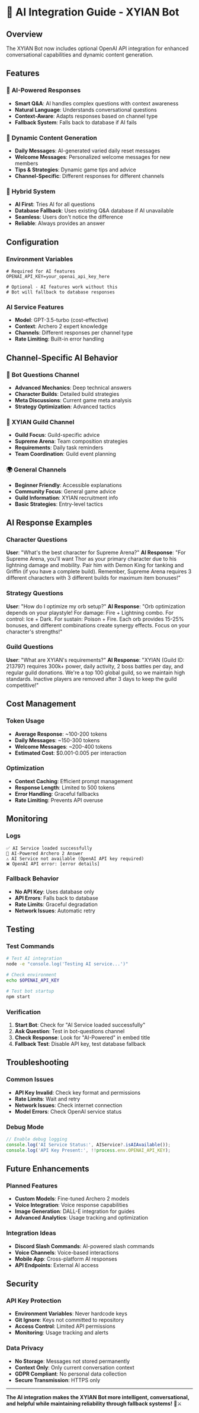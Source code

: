 # 🤖 AI Integration Guide - XYIAN Bot

## Overview

The XYIAN Bot now includes optional OpenAI API integration for enhanced conversational capabilities and dynamic content generation.

## Features

### 🧠 **AI-Powered Responses**
- **Smart Q&A**: AI handles complex questions with context awareness
- **Natural Language**: Understands conversational questions
- **Context-Aware**: Adapts responses based on channel type
- **Fallback System**: Falls back to database if AI fails

### 📝 **Dynamic Content Generation**
- **Daily Messages**: AI-generated varied daily reset messages
- **Welcome Messages**: Personalized welcome messages for new members
- **Tips & Strategies**: Dynamic game tips and advice
- **Channel-Specific**: Different responses for different channels

### 🔄 **Hybrid System**
- **AI First**: Tries AI for all questions
- **Database Fallback**: Uses existing Q&A database if AI unavailable
- **Seamless**: Users don't notice the difference
- **Reliable**: Always provides an answer

## Configuration

### Environment Variables
```env
# Required for AI features
OPENAI_API_KEY=your_openai_api_key_here

# Optional - AI features work without this
# Bot will fallback to database responses
```

### AI Service Features
- **Model**: GPT-3.5-turbo (cost-effective)
- **Context**: Archero 2 expert knowledge
- **Channels**: Different responses per channel type
- **Rate Limiting**: Built-in error handling

## Channel-Specific AI Behavior

### 🤖 **Bot Questions Channel**
- **Advanced Mechanics**: Deep technical answers
- **Character Builds**: Detailed build strategies
- **Meta Discussions**: Current game meta analysis
- **Strategy Optimization**: Advanced tactics

### 🏰 **XYIAN Guild Channel**
- **Guild Focus**: Guild-specific advice
- **Supreme Arena**: Team composition strategies
- **Requirements**: Daily task reminders
- **Team Coordination**: Guild event planning

### 🌍 **General Channels**
- **Beginner Friendly**: Accessible explanations
- **Community Focus**: General game advice
- **Guild Information**: XYIAN recruitment info
- **Basic Strategies**: Entry-level tactics

## AI Response Examples

### Character Questions
**User**: "What's the best character for Supreme Arena?"
**AI Response**: "For Supreme Arena, you'll want Thor as your primary character due to his lightning damage and mobility. Pair him with Demon King for tanking and Griffin (if you have a complete build). Remember, Supreme Arena requires 3 different characters with 3 different builds for maximum item bonuses!"

### Strategy Questions
**User**: "How do I optimize my orb setup?"
**AI Response**: "Orb optimization depends on your playstyle! For damage: Fire + Lightning combo. For control: Ice + Dark. For sustain: Poison + Fire. Each orb provides 15-25% bonuses, and different combinations create synergy effects. Focus on your character's strengths!"

### Guild Questions
**User**: "What are XYIAN's requirements?"
**AI Response**: "XYIAN (Guild ID: 213797) requires 300k+ power, daily activity, 2 boss battles per day, and regular guild donations. We're a top 100 global guild, so we maintain high standards. Inactive players are removed after 3 days to keep the guild competitive!"

## Cost Management

### Token Usage
- **Average Response**: ~100-200 tokens
- **Daily Messages**: ~150-300 tokens
- **Welcome Messages**: ~200-400 tokens
- **Estimated Cost**: $0.001-0.005 per interaction

### Optimization
- **Context Caching**: Efficient prompt management
- **Response Length**: Limited to 500 tokens
- **Error Handling**: Graceful fallbacks
- **Rate Limiting**: Prevents API overuse

## Monitoring

### Logs
```
✅ AI Service loaded successfully
🤖 AI-Powered Archero 2 Answer
⚠️ AI Service not available (OpenAI API key required)
❌ OpenAI API error: [error details]
```

### Fallback Behavior
- **No API Key**: Uses database only
- **API Errors**: Falls back to database
- **Rate Limits**: Graceful degradation
- **Network Issues**: Automatic retry

## Testing

### Test Commands
```bash
# Test AI integration
node -e "console.log('Testing AI service...')"

# Check environment
echo $OPENAI_API_KEY

# Test bot startup
npm start
```

### Verification
1. **Start Bot**: Check for "AI Service loaded successfully"
2. **Ask Question**: Test in bot-questions channel
3. **Check Response**: Look for "AI-Powered" in embed title
4. **Fallback Test**: Disable API key, test database fallback

## Troubleshooting

### Common Issues
- **API Key Invalid**: Check key format and permissions
- **Rate Limits**: Wait and retry
- **Network Issues**: Check internet connection
- **Model Errors**: Check OpenAI service status

### Debug Mode
```javascript
// Enable debug logging
console.log('AI Service Status:', AIService?.isAIAvailable());
console.log('API Key Present:', !!process.env.OPENAI_API_KEY);
```

## Future Enhancements

### Planned Features
- **Custom Models**: Fine-tuned Archero 2 models
- **Voice Integration**: Voice response capabilities
- **Image Generation**: DALL-E integration for guides
- **Advanced Analytics**: Usage tracking and optimization

### Integration Ideas
- **Discord Slash Commands**: AI-powered slash commands
- **Voice Channels**: Voice-based interactions
- **Mobile App**: Cross-platform AI responses
- **API Endpoints**: External AI access

## Security

### API Key Protection
- **Environment Variables**: Never hardcode keys
- **Git Ignore**: Keys not committed to repository
- **Access Control**: Limited API permissions
- **Monitoring**: Usage tracking and alerts

### Data Privacy
- **No Storage**: Messages not stored permanently
- **Context Only**: Only current conversation context
- **GDPR Compliant**: No personal data collection
- **Secure Transmission**: HTTPS only

---

**The AI integration makes the XYIAN Bot more intelligent, conversational, and helpful while maintaining reliability through fallback systems!** 🤖⚔️
